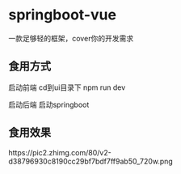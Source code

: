 # springboot-vue
一款足够轻的框架，cover你的开发需求


<h2>食用方式</h2>
启动前端 
cd到ui目录下  npm run dev

启动后端
启动springboot

<h2>食用效果</h2>
https://pic2.zhimg.com/80/v2-d38796930c8190cc29bf7bdf7ff9ab50_720w.png
